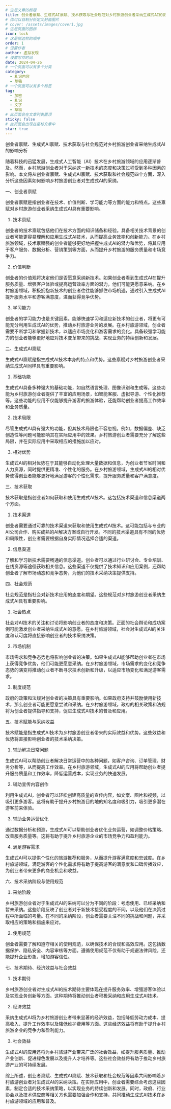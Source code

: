 ```yaml
---
# 这是文章的标题
title: 创业者禀赋、生成式AI禀赋、技术获取与社会规范对乡村旅游创业者采纳生成式AI的影响分析
# 你可以自制分析定义封面图片
# cover: /assets/images/cover1.jpg
# 这是页面的图标
icon: lock
# 这是侧边栏的顺序
order: 1
# 设置作者
author: 虚拟发现
# 设置写作时间
date: 2024-04-26
# 一个页面可以有多个分类
category:
  - 札记内容
  - 草稿
# 一个页面可以有多个标签
tag:
  - 加密
  - 札记
  - 文字
  - 草稿
# 此页面会在文章列表置顶
sticky: false
# 此页面会出现在星标文章中
star: true
---
```


创业者禀赋、生成式AI禀赋、技术获取与社会规范对乡村旅游创业者采纳生成式AI的影响分析

随着科技的迅猛发展，生成式人工智能（AI）技术在乡村旅游领域的应用逐渐普及。然而，乡村旅游创业者对于采纳这一新技术的态度和决策过程受到多种因素的影响。本文将从创业者禀赋、生成式AI禀赋、技术获取和社会规范四个方面，深入分析这些因素如何影响乡村旅游创业者对生成式AI的采纳。

一、创业者禀赋

创业者禀赋是指创业者在技术、价值判断、学习能力等方面的能力和特点。这些禀赋对乡村旅游创业者采纳生成式AI具有重要影响。

1. 技术禀赋

创业者的技术禀赋包括他们在技术方面的知识储备和经验。具备相关技术背景的创业者可能更容易理解和应用生成式AI技术，从而提高业务效率和创新能力。在乡村旅游领域，技术禀赋强的创业者能够更好地把握生成式AI的潜力和优势，将其应用于客户服务、数据分析、营销策划等方面，从而提升乡村旅游的服务质量和市场竞争力。

2. 价值判断

创业者的价值观将决定他们是否愿意采纳新技术。如果创业者看到生成式AI在提升服务质量、增强客户体验或提高运营效率方面的潜力，他们可能更愿意采纳。在乡村旅游领域，积极拥抱新技术的创业者往往能够抓住市场机遇，通过引入生成式AI提升服务水平和游客满意度，进而获得竞争优势。

3. 学习能力

创业者的学习能力也是关键因素。能够快速学习和适应新技术的创业者，将更有可能充分利用生成式AI的优势，推动乡村旅游业务的发展。在乡村旅游领域，创业者需要不断学习和掌握新技术，以适应市场变化和游客需求的变化。具备较强学习能力的创业者能够更好地应对技术变革带来的挑战，实现业务的持续创新和发展。

二、生成式AI禀赋

生成式AI禀赋是指生成式AI技术本身的特点和优势。这些禀赋对乡村旅游创业者采纳生成式AI同样具有重要影响。

1. 基础功能

生成式AI具备多种强大的基础功能，如自然语言处理、图像识别和生成等。这些功能为乡村旅游创业者提供了丰富的应用场景，如智能客服、虚拟导游、个性化推荐等。这些功能的应用不仅能够提升游客的旅游体验，还能帮助创业者提高工作效率和业务质量。

2. 技术局限

尽管生成式AI具有强大的功能，但其技术局限也不容忽视。例如，数据偏差、缺乏创造性等问题可能影响其在实际应用中的效果。乡村旅游创业者需要充分了解这些局限，并在实际应用中采取相应的措施加以应对。

3. 相对优势

生成式AI的相对优势在于其能够自动化处理大量数据和信息，为创业者节省时间和人力资源，同时提供更精准、个性化的服务。在乡村旅游领域，生成式AI的相对优势使得创业者能够更好地满足游客的个性化需求，提升服务质量和客户满意度。

三、技术获取

技术获取是指创业者如何获取和使用生成式AI技术。这包括技术渠道和信息渠道两个方面。

1. 技术渠道

创业者需要通过可靠的技术渠道来获取和使用生成式AI技术。这可能包括与专业的AI公司合作、购买成熟的AI解决方案或自行开发。不同的技术渠道具有不同的优势和局限性，创业者需要根据自身实际情况选择合适的渠道。

2. 信息渠道

了解和学习新技术需要畅通的信息渠道。创业者可以通过行业研讨会、专业培训、在线资源等途径获取相关信息。这些渠道不仅提供了技术知识和应用案例，还帮助创业者了解市场动态和竞争态势，为他们的技术采纳决策提供支持。

四、社会规范

社会规范是指社会对新技术应用的态度和期望。这些规范对乡村旅游创业者采纳生成式AI具有重要影响。

1. 社会热点

社会对AI技术的关注和讨论将影响创业者的态度和决策。正面的社会舆论和成功案例可能激发创业者采纳生成式AI的意愿。在乡村旅游领域，社会对生成式AI的关注度和认可度将直接影响创业者的技术采纳决策。

2. 市场机制

市场需求和竞争态势也将影响创业者的决策。如果生成式AI能够帮助创业者在市场上获得竞争优势，他们可能更愿意采纳。在乡村旅游领域，市场需求的变化和竞争态势的演变将推动创业者不断寻求技术创新和升级，以适应市场变化和满足游客需求。

3. 制度规范

政府的政策和法规对创业者的决策具有重要影响。如果政府支持并鼓励使用新技术，那么创业者可能更愿意尝试和采纳。在乡村旅游领域，政府的相关政策和法规将为创业者提供指导和支持，促进生成式AI技术的普及和应用。

五、技术赋能与采纳收益

技术赋能是指生成式AI技术为乡村旅游创业者带来的实际效益和优势。这些效益和优势将直接影响创业者的技术采纳决策。

1. 辅助解决日常问题

生成式AI可以帮助创业者解决日常运营中的各种问题，如客户咨询、订单管理、财务分析等，从而提高工作效率。在乡村旅游领域，生成式AI的应用将帮助创业者提升服务质量和工作效率，降低运营成本，实现业务的快速发展。

2. 辅助宣传内容创作

利用生成式AI，创业者可以轻松创建高质量的宣传内容，如文案、图片和视频，以吸引更多游客。这将有助于提升乡村旅游目的地的知名度和吸引力，吸引更多潜在游客前来体验。

3. 辅助业务运营优化

通过数据分析和预测，生成式AI可以帮助创业者优化业务运营，如调整价格策略、改善服务质量等。这将有助于提升乡村旅游企业的市场竞争力和盈利能力。

4. 满足游客需求

生成式AI可以提供个性化的旅游推荐和服务，从而提升游客满意度和忠诚度。在乡村旅游领域，满足游客的个性化需求将有助于提高游客的满意度和口碑传播效应，为创业者带来更多的商业机会和收益。

六、技术采纳阶段与使用规范

1. 采纳阶段

乡村旅游创业者对于生成式AI的采纳可以分为不同的阶段：考虑使用、已经采纳和暂未采纳。这些阶段反映了创业者对于新技术接受程度的不同，以及他们在决策过程中所面临的考量。在不同的采纳阶段，创业者需要关注不同的挑战和问题，并采取相应的策略和措施来应对。

2. 使用规范

创业者需要了解和遵守相关的使用规范，以确保技术的合规和高效应用。这包括数据保护、隐私安全、内容审核等方面。遵循使用规范不仅有助于规避法律风险，还能提升企业形象，增加游客信任。

七、技术期待、经济效益与社会效益

1. 技术期待

乡村旅游创业者对生成式AI的技术期待主要体现在提升服务效率、增强游客体验以及实现业务创新等方面。这种期待将推动创业者积极采纳和应用生成式AI技术。

2. 经济效益

采纳生成式AI将为乡村旅游创业者带来显著的经济效益，包括降低劳动力成本、提高收入、提升工作效率以及降低维护费用等方面。这些经济效益将有助于提升乡村旅游企业的竞争力和盈利能力。

3. 社会效益

生成式AI的应用还将为乡村旅游产业带来广泛的社会效益，如提升服务质量、推动产业创新、促进绿色发展以及提升人才培养等。这些社会效益将有助于推动乡村旅游产业的可持续发展。

综上所述，创业者禀赋、生成式AI禀赋、技术获取和社会规范等因素共同影响着乡村旅游创业者对生成式AI的采纳决策。在实际应用中，创业者需要综合考虑这些因素，制定合适的技术采纳策略，以实现业务的持续创新和发展。同时，政府、行业协会以及技术供应商等相关方也需要加强合作和支持，共同推动生成式AI技术在乡村旅游领域的应用和普及。